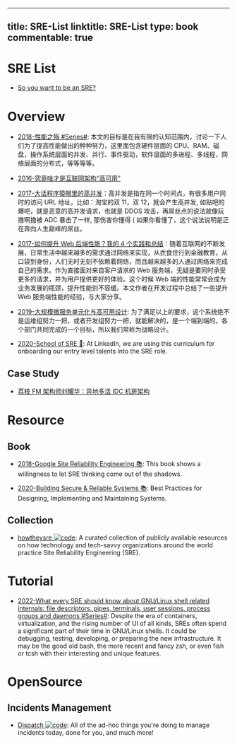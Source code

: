 
---
title: SRE-List
linktitle: SRE-List
type: book
commentable: true
---

# SRE List

- [So you want to be an SRE?](https://hackernoon.com/so-you-want-to-be-an-sre-34e832357a8c#.x8tn42pb7)

# Overview

- [2018-性能之殇 #Series#](https://lvwenhan.com/%E6%93%8D%E4%BD%9C%E7%B3%BB%E7%BB%9F/492.html): 本文的目标是在我有限的认知范围内，讨论一下人们为了提高性能做出的种种努力，这里面包含硬件层面的 CPU、RAM、磁盘，操作系统层面的并发、并行、事件驱动，软件层面的多进程、多线程，网络层面的分布式，等等等等。

- [2016-究竟啥才是互联网架构“高可用”](http://6me.us/Fz25N7)

- [2017-大话程序猿眼里的高并发](https://blog.thankbabe.com/2016/04/01/high-concurrency/)：高并发是指在同一个时间点，有很多用户同时的访问 URL 地址，比如：淘宝的双 11，双 12，就会产生高并发, 如贴吧的爆吧，就是恶意的高并发请求，也就是 DDOS 攻击，再屌丝点的说法就像玩撸啊撸被 ADC 暴击了一样, 那伤害你懂得 ( 如果你看懂了，这个说法说明是正在奔向人生巅峰的屌丝。

- [2017-如何提升 Web 后端性能？我的 4 个实践和总结](http://mp.weixin.qq.com/s/KsXS5f-1-217CY5R88qOHQ)：随着互联网的不断发展，日常生活中越来越多的需求通过网络来实现，从衣食住行到金融教育，从口袋到身份，人们无时无刻不依赖着网络，而且越来越多的人通过网络来完成自己的需求。作为直接面对来自客户请求的 Web 服务端，无疑是要同时承受更多的请求，并为用户提供更好的体验。这个时候 Web 端的性能常常会成为业务发展的瓶颈，提升性能刻不容缓。本文作者在开发过程中总结了一些提升 Web 服务端性能的经验，与大家分享。

- [2019-大规模微服务单元化与高可用设计](https://mp.weixin.qq.com/s/5ovOHoI4gZqokez672wriQ): 为了满足以上的要求，这个系统绝不是运维组努力一把，或者开发组努力一把，就能解决的，是一个端到端的，各个部门共同完成的一个目标，所以我们常称为战略设计。

- [2020-School of SRE 🎥](https://github.com/linkedin/school-of-sre): At LinkedIn, we are using this curriculum for onboarding our entry level talents into the SRE role.

## Case Study

- [荔枝 FM 架构师刘耀华：异地多活 IDC 机房架构](http://geek.csdn.net/news/detail/53231)

# Resource

## Book

- [2018-Google Site Reliability Engineering 📚](https://landing.google.com/sre/sre-book/chapters/foreword/): This book shows a willingness to let SRE thinking come out of the shadows.

- [2020-Building Secure & Reliable Systems 📚](https://static.googleusercontent.com/media/landing.google.com/zh-CN//sre/static/pdf/Building_Secure_and_Reliable_Systems.pdf): Best Practices for Designing, Implementing and Maintaining Systems.

## Collection

- [howtheysre ![code](https://martrix-usa.oss-accelerate.aliyuncs.com/logo/code.svg)](https://github.com/upgundecha/howtheysre): A curated collection of publicly available resources on how technology and tech-savvy organizations around the world practice Site Reliability Engineering (SRE).

# Tutorial

- [2022-What every SRE should know about GNU/Linux shell related internals: file descriptors, pipes, terminals, user sessions, process groups and daemons #Series#](https://biriukov.dev/docs/fd-pipe-session-terminal/0-sre-should-know-about-gnu-linux-shell-related-internals-file-descriptors-pipes-terminals-user-sessions-process-groups-and-daemons/): Despite the era of containers, virtualization, and the rising number of UI of all kinds, SREs often spend a significant part of their time in GNU/Linux shells. It could be debugging, testing, developing, or preparing the new infrastructure. It may be the good old bash, the more recent and fancy zsh, or even fish or tcsh with their interesting and unique features.

# OpenSource

## Incidents Management

- [Dispatch ![code](https://martrix-usa.oss-accelerate.aliyuncs.com/logo/code.svg)](https://github.com/Netflix/dispatch): All of the ad-hoc things you're doing to manage incidents today, done for you, and much more!

    